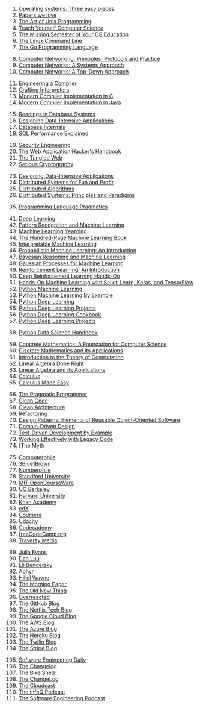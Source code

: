 <!-- General -->

1) [Operating systems: Three easy pieces](https://pages.cs.wisc.edu/~remzi/OSTEP/)
2) [Papers we love](https://paperswelove.org/categories/video/)
3) [The Art of Unix Programming](http://www.catb.org/esr/writings/taoup/html/)
4) [Teach Yourself Computer Science](https://teachyourselfcs.com/)
5) [The Missing Semester of Your CS Education](https://missing.csail.mit.edu/)
6) [The Linux Command Line](http://linuxcommand.org/tlcl.php)
7) [The Go Programming Language](https://www.gopl.io/)
<!-- Computer networks -->
8) [Computer Networking: Principles, Protocols and Practice](https://www.computer-networks.org/)
9) [Computer Networks: A Systems Approach](https://book.systemsapproach.org/)
10) [Computer Networks: A Top-Down Approach](https://www.pearson.com/store/p/computer-networking-a-top-down-approach/P100000883675)
<!-- Compilers -->
11) [Engineering a Compiler](https://www.elsevier.com/books/engineering-a-compiler/cooper/978-0-12-088478-0)
12) [Crafting Interpreters](https://craftinginterpreters.com/)
13) [Modern Compiler Implementation in C](https://www.cs.princeton.edu/~appel/modern/c/)
14) [Modern Compiler Implementation in Java](https://www.cs.princeton.edu/~appel/modern/java/)
<!-- Databases -->
15) [Readings in Database Systems](http://www.redbook.io/)
16) [Designing Data-Intensive Applications](https://dataintensive.net/)
17) [Database Internals](https://www.oreilly.com/library/view/database-internals/9781492040348/)
18) [SQL Performance Explained](https://use-the-index-luke.com/)
<!-- Security -->
19) [Security Engineering](https://www.cl.cam.ac.uk/~rja14/book.html)
20) [The Web Application Hacker's Handbook](https://portswigger.net/web-security)
21) [The Tangled Web](https://www.amazon.com/Tangled-Web-Securing-Modern-Applications/dp/1593273886)
22) [Serious Cryptography](https://nostarch.com/seriouscrypto)
<!-- Distributed systems -->
23) [Designing Data-Intensive Applications](https://dataintensive.net/)
24) [Distributed Systems for Fun and Profit](http://book.mixu.net/distsys/)
25) [Distributed Algorithms](https://www.cs.rochester.edu/u/scott/papers/2006_PODC_distributed.pdf)
26) [Distributed Systems: Principles and Paradigms](https://www.pearson.com/store/p/distributed-systems-principles-and-paradigms/P100000883675)

<!-- Programming languages -->
35) [Programming Language Pragmatics](https://www.elsevier.com/books/programming-language-pragmatics/scott/978-0-12-410409-9)

<!-- Machine learning -->
41) [Deep Learning](https://www.deeplearningbook.org/)
42) [Pattern Recognition and Machine Learning](https://www.microsoft.com/en-us/research/publication/pattern-recognition-machine-learning/)
43) [Machine Learning Yearning](https://www.deeplearning.ai/machine-learning-yearning/)
44) [The Hundred-Page Machine Learning Book](http://themlbook.com/)
45) [Interpretable Machine Learning](https://christophm.github.io/interpretable-ml-book/)
46) [Probabilistic Machine Learning: An Introduction](https://probml.github.io/pml-book/)
47) [Bayesian Reasoning and Machine Learning](http://web4.cs.ucl.ac.uk/staff/D.Barber/textbook/20062007.pdf)
48) [Gaussian Processes for Machine Learning](http://www.gaussianprocess.org/gpml/)
49) [Reinforcement Learning: An Introduction](http://incompleteideas.net/book/the-book-2nd.html)
50) [Deep Reinforcement Learning Hands-On](https://www.packtpub.com/product/deep-reinforcement-learning-hands-on/9781788834247)
51) [Hands-On Machine Learning with Scikit-Learn, Keras, and TensorFlow](https://www.oreilly.com/library/view/hands-on-machine-learning/9781492032632/)
52) [Python Machine Learning](https://www.packtpub.com/product/python-machine-learning/9781783555130)
53) [Python Machine Learning By Example](https://www.packtpub.com/product/python-machine-learning-by-example/9781783553112)
54) [Python Deep Learning](https://www.packtpub.com/product/python-deep-learning/9781789348460)
55) [Python Deep Learning Projects](https://www.packtpub.com/product/python-deep-learning-projects/9781788997096)
56) [Python Deep Learning Cookbook](https://www.packtpub.com/product/python-deep-learning-cookbook/9781788834131)
57) [Python Deep Learning Projects](https://www.packtpub.com/product/python-deep-learning-projects/9781788997096)

<!-- Data science -->
58) [Python Data Science Handbook](https://jakevdp.github.io/PythonDataScienceHandbook/)

<!-- Mathematics -->
59) [Concrete Mathematics: A Foundation for Computer Science](https://www.pearson.com/store/p/concrete-mathematics/P100000883675)
60) [Discrete Mathematics and its Applications](https://www.pearson.com/store/p/discrete-mathematics-and-its-applications/P100000883675)
61) [Introduction to the Theory of Computation](https://www.pearson.com/store/p/introduction-to-the-theory-of-computation/P100000883675)
62) [Linear Algebra Done Right](https://www.springer.com/gp/book/9780387982588)
63) [Linear Algebra and its Applications](https://www.pearson.com/store/p/linear-algebra-and-its-applications/P100000883675)
64) [Calculus](https://www.pearson.com/store/p/calculus/P100000883675)
65) [Calculus Made Easy](https://www.gutenberg.org/ebooks/33283)

<!-- Miscellaneous -->
66) [The Pragmatic Programmer](https://pragprog.com/titles/tpp20/the-pragmatic-programmer-20th-anniversary-edition/)
67) [Clean Code](https://www.oreilly.com/library/view/clean-code/9780136083238/)
68) [Clean Architecture](https://www.oreilly.com/library/view/clean-architecture-a/9780134494272/)
69) [Refactoring](https://www.oreilly.com/library/view/refactoring-improving-the/9780134757681/)
70) [Design Patterns: Elements of Reusable Object-Oriented Software](https://www.oreilly.com/library/view/design-patterns-elements/0201633612/)
71) [Domain-Driven Design](https://www.oreilly.com/library/view/domain-driven-design/0321125215/)
72) [Test-Driven Development by Example](https://www.oreilly.com/library/view/test-driven-development-by/0321146530/)
73) [Working Effectively with Legacy Code](https://www.oreilly.com/library/view/working-effectively-with/0131177052/)
74) [The Myth

<!-- Videos -->
75) [Computerphile](https://www.youtube.com/user/Computerphile)
76) [3Blue1Brown](https://www.youtube.com/channel/UCYO_jab_esuFRV4b17AJtAw)
77) [Numberphile](https://www.youtube.com/user/numberphile)
78) [Standford University](https://www.youtube.com/user/StanfordUniversity)
79) [MIT OpenCourseWare](https://www.youtube.com/user/MIT)
80) [UC Berkeley](https://www.youtube.com/user/UCBerkeley)
81) [Harvard University](https://www.youtube.com/user/Harvard)
82) [Khan Academy](https://www.youtube.com/user/khanacademy)
83) [edX](https://www.youtube.com/user/EdXOnline)
84) [Coursera](https://www.youtube.com/user/coursera)
85) [Udacity](https://www.youtube.com/user/Udacity)
86) [Codecademy](https://www.youtube.com/user/Codecademy)
87) [freeCodeCamp.org](https://www.youtube.com/channel/UC8butISFwT-Wl7EV0hUK0BQ)
88) [Traversy Media](https://www.youtube.com/user/TechGuyWeb)

<!-- Blogs -->
89) [Julia Evans](https://jvns.ca/)
90) [Dan Luu](https://danluu.com/)
91) [Eli Bendersky](https://eli.thegreenplace.net/)
92) [Aphyr](https://aphyr.com/)
93) [Hillel Wayne](https://www.hillelwayne.com/)
94) [The Morning Paper](https://blog.acolyer.org/)
95) [The Old New Thing](https://devblogs.microsoft.com/oldnewthing/)
96) [Overreacted](https://overreacted.io/)
97) [The GitHub Blog](https://github.blog/)
98) [The Netflix Tech Blog](https://netflixtechblog.com/)
99) [The Google Cloud Blog](https://cloud.google.com/blog)
100) [The AWS Blog](https://aws.amazon.com/blogs/)
101) [The Azure Blog](https://azure.microsoft.com/en-us/blog/)
102) [The Heroku Blog](https://blog.heroku.com/)
103) [The Twilio Blog](https://www.twilio.com/blog)
104) [The Stripe Blog](https://stripe.com/blog)

<!-- Podcasts -->
105) [Software Engineering Daily](https://softwareengineeringdaily.com/)
106) [The Changelog](https://changelog.com/podcast)
107) [The Bike Shed](https://www.bikeshed.fm/)
108) [The ChangeLog](https://changelog.com/podcast)
109) [The Cloudcast](http://www.thecloudcast.net/)
110) [The InfoQ Podcast](https://www.infoq.com/podcasts/)
111) [The Software Engineering Podcast](https://softwareengineeringdaily.com/)
